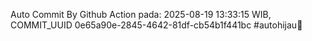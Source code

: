 Auto Commit By Github Action pada: 2025-08-19 13:33:15 WIB, COMMIT_UUID 0e65a90e-2845-4642-81df-cb54b1f441bc #autohijau🗿
